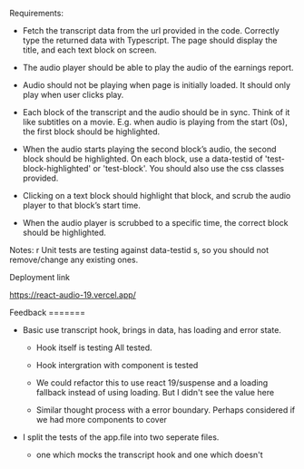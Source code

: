 Requirements:

- Fetch the transcript data from the url provided in the code. Correctly type the returned data with Typescript.
  The page should display the title, and each text block on screen.

- The audio player should be able to play the audio of the earnings report.
- Audio should not be playing when page is initially loaded. It should only play when user clicks play.
- Each block of the transcript and the audio should be in sync. Think of it like subtitles on a movie. E.g. when audio is playing from the start (0s), the
  first block should be highlighted.
- When the audio starts playing the second block’s audio, the second block should be highlighted. On each block, use a data-testid of 'test-block-highlighted' or 'test-block'. You should also use the css classes provided.
- Clicking on a text block should highlight that block, and scrub the audio player to that block’s start time.
- When the audio player is scrubbed to a specific time, the correct block should be highlighted.

Notes:
r
Unit tests are testing against data-testid s, so you should not remove/change any existing ones.

Deployment link

https://react-audio-19.vercel.app/

Feedback =======

- Basic use transcript hook, brings in data, has loading and error state.

  - Hook itself is testing All tested.
  - Hook intergration with component is tested

  - We could refactor this to use react 19/suspense and a loading fallback instead of using loading. But I didn't see the value here
  - Similar thought process with a error boundary. Perhaps considered if we had more components to cover

- I split the tests of the app.file into two seperate files.
  - one which mocks the transcript hook and one which doesn't
